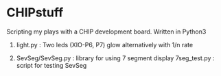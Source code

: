# CHIPstuff
Scripting my plays with a CHIP development board. Written in Python3

1. light.py : Two leds (XIO-P6, P7) glow alternatively with 1/n rate

2. SevSeg/SevSeg.py : library for using 7 segment display
   7seg_test.py : script for testing SevSeg

